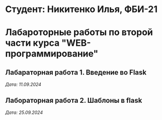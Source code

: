 # Студент: Никитенко Илья, ФБИ-21

# Лабароторные работы по второй части курса "WEB-программирование"

## Лабараторная работа 1. Введение во Flask

*Дата: 11.09.2024*

## Лабораторная работа 2. Шаблоны в flask

*Дата: 25.09.2024*

